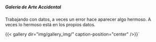 ##### Galería de Arte Accidental

Trabajando con datos, a veces un error hace aparecer algo hermoso. A veces lo hermoso está en los propios datos.

{{< gallery dir="img/gallery_img/" caption-position="center" />}}`
